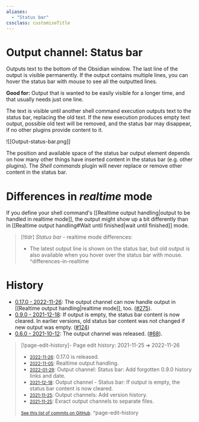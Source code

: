 ```yaml
---
aliases:
  - "Status bar"
cssclass: customiseTitle
---
```

# Output channel: Status bar
Outputs text to the bottom of the Obsidian window. The last line of the output is visible permanently. If the output contains multiple lines, you can hover the status bar with mouse to see all the outputted lines.
 
**Good for:** Output that is wanted to be easily visible for a longer time, and that usually needs just one line.
 
The text is visible until another shell command execution outputs text to the status bar, replacing the old text. If the new execution produces empty text output, possible old text will be removed, and the status bar may disappear, if no other plugins provide content to it.
 
![[Output-status-bar.png]]
 
The position and available space of the status bar output element depends on how many other things have inserted content in the status bar (e.g. other plugins). The *Shell commands* plugin will never replace or remove other content in the status bar.

# Differences in *realtime* mode  
  
If you define your shell command's [[Realtime output handling|output to be handled in realtime mode]], the output might show up a bit differently than in [[Realtime output handling#Wait until finished|wait until finished]] mode.  
  
> [!tldr] _Status bar_ - realtime mode differences:
> - The latest output line is shown on the status bar, but old output is also available when you hover over the status bar with mouse.
> ^differences-in-realtime

# History
- [0.17.0 - 2022-11-26](https://github.com/Taitava/obsidian-shellcommands/blob/main/CHANGELOG.md#0170---2022-11-26): The output channel can now handle output in [[Realtime output handling|realtime mode]], too. ([#275](https://github.com/Taitava/obsidian-shellcommands/issues/275)).
- [0.9.0 - 2021-12-18](https://github.com/Taitava/obsidian-shellcommands/blob/main/CHANGELOG.md#090---2021-12-18): If output is empty, the status bar content is now cleared. In earlier versions, old status bar content was not changed if new output was empty. ([#124](https://github.com/Taitava/obsidian-shellcommands/issues/124))
- [0.6.0 - 2021-10-12](https://github.com/Taitava/obsidian-shellcommands/blob/main/CHANGELOG.md#060---2021-10-12): The output channel was released. ([#68](https://github.com/Taitava/obsidian-shellcommands/issues/68)).

> [!page-edit-history]- Page edit history: 2021-11-25 &#10132; 2022-11-26
> - [<small>2022-11-26</small>](https://github.com/Taitava/obsidian-shellcommands-documentation/commit/c96937ed11df76038408f3b8e89529e6732878fc): 0.17.0 is released.
> - [<small>2022-11-05</small>](https://github.com/Taitava/obsidian-shellcommands-documentation/commit/ba41cfb111b3cfd904f82df2746ef4689d9abba3): Realtime output handling.
> - [<small>2022-01-29</small>](https://github.com/Taitava/obsidian-shellcommands-documentation/commit/d2dd8ac4e3141b3f94d1958e121446f72b40bd1a): Output channel: Status bar: Add forgotten 0.9.0 history links and date.
> - [<small>2021-12-18</small>](https://github.com/Taitava/obsidian-shellcommands-documentation/commit/2cb631e06ceba05aadea751db85824a8a882b001): Output channel - Status bar: If output is empty, the status bar content is now cleared.
> - [<small>2021-11-25</small>](https://github.com/Taitava/obsidian-shellcommands-documentation/commit/64f383151f457c2fc72d844566d8a8a4d92a2b3c): Output channels: Add version history.
> - [<small>2021-11-25</small>](https://github.com/Taitava/obsidian-shellcommands-documentation/commit/e98d750bc24d867629c6de1fa5019c31b6e87f49): Exract output channels to separate files.
> 
> [<small>See this list of commits on GitHub</small>](https://github.com/Taitava/obsidian-shellcommands-documentation/commits/main/Output%20handling/Output%20channel%20-%20Status%20bar.md).
> ^page-edit-history